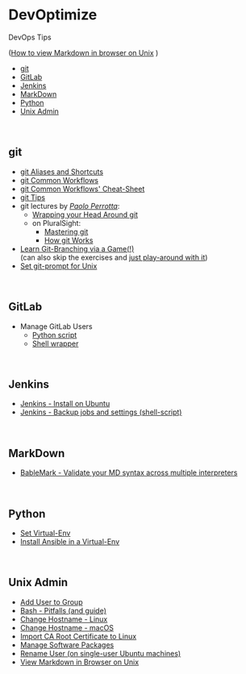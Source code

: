 # DevOptimize <!-- omit in toc -->

DevOps Tips

([How to view Markdown in browser on Unix](https://superuser.com/a/1175837/160372) )

- [git](#git)
- [GitLab](#gitlab)
- [Jenkins](#jenkins)
- [MarkDown](#markdown)
- [Python](#python)
- [Unix Admin](#unix-admin)

&nbsp;

## git

- [git Aliases and Shortcuts](./git/source_git_aliases.sh)
- [git Common Workflows](./git/git_Workflows.md)
- [git Common Workflows' Cheat-Sheet](./git/git_Workflows_CS.md)
- [git Tips](./git/git_Tips.md)
- git lectures by [_Paolo Perrotta_](https://app.pluralsight.com/profile/author/paolo-perrotta):
  - [Wrapping your Head Around git](https://vimeo.com/146478456)
  <!-- - [Understanding git (at "NoSlidesConf")](https://www.youtube.com/watch?v=nHkLxts9Mu4) -->
  - on PluralSight:
    - [Mastering git](https://www.pluralsight.com/courses/mastering-git#)
    - [How git Works](https://www.pluralsight.com/courses/how-git-works#)
- [Learn Git-Branching via a Game(!)](https://learngitbranching.js.org/)\
  (can also skip the exercises and [just play-around with it](https://learngitbranching.js.org/?NODEMO))
- [Set git-prompt for Unix](./git/Set_Git-Prompt_for_Unix.md)

&nbsp;

## GitLab

- Manage GitLab Users
  - [Python script](GitLab/manage_gitlab_users.py)
  - [Shell wrapper](GitLab/manage_gitlab_users.sh)

&nbsp;

## Jenkins

- [Jenkins - Install on Ubuntu](Jenkins/Jenkins_Upgrade_on_Ubuntu.md)
- [Jenkins - Backup jobs and settings (shell-script)](Jenkins/jenkins_jobs_backup_to_git.sh)

&nbsp;

## MarkDown

- [BableMark - Validate your MD syntax across multiple interpreters](https://babelmark.github.io/)

&nbsp;

## Python

- [Set Virtual-Env](Python/Set_Virtual-Env.md)
- [Install Ansible in a Virtual-Env](Python/Install_Ansible_in_Virtual-Env.md)

&nbsp;

## Unix Admin

- [Add User to Group](Unix_Admin/Add_User_to_Group.md)
- [Bash - Pitfalls (and guide)](http://mywiki.wooledge.org/BashPitfalls)
- [Change Hostname - Linux](Unix_Admin/Change_Hostname_Linux.md)
- [Change Hostname - macOS](Unix_Admin/Change_Hostname_macOS.md)
- [Import CA Root Certificate to Linux](Unix_Admin/Import_CA_Root_Certificate.md)
- [Manage Software Packages](Unix_Admin/Package_Manager.md)
- [Rename User (on single-user Ubuntu machines)](Unix_Admin/Rename_Single_User.md)
- [View Markdown in Browser on Unix](Unix_Admin/View_Markdown_on_Unix.md)
